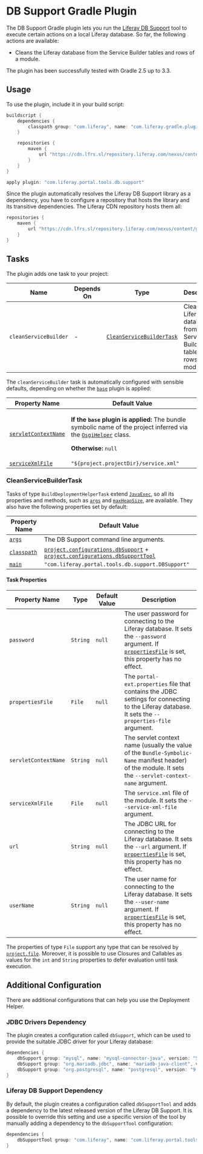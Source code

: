 # DB Support Gradle Plugin

The DB Support Gradle plugin lets you run the [Liferay DB Support](https://github.com/liferay/liferay-portal/tree/master/modules/util/portal-tools-db-support)
tool to execute certain actions on a local Liferay database. So far, the
following actions are available:

- Cleans the Liferay database from the Service Builder tables and rows of a
module.

The plugin has been successfully tested with Gradle 2.5 up to 3.3.

## Usage

To use the plugin, include it in your build script:

```gradle
buildscript {
	dependencies {
		classpath group: "com.liferay", name: "com.liferay.gradle.plugins.db.support", version: "1.0.2"
	}

	repositories {
		maven {
			url "https://cdn.lfrs.sl/repository.liferay.com/nexus/content/groups/public"
		}
	}
}

apply plugin: "com.liferay.portal.tools.db.support"
```

Since the plugin automatically resolves the Liferay DB Support library as
a dependency, you have to configure a repository that hosts the library and its
transitive dependencies. The Liferay CDN repository hosts them all:

```gradle
repositories {
	maven {
		url "https://cdn.lfrs.sl/repository.liferay.com/nexus/content/groups/public"
	}
}
```

## Tasks

The plugin adds one task to your project:

Name | Depends On | Type | Description
---- | ---------- | ---- | -----------
`cleanServiceBuilder` | \- | [`CleanServiceBuilderTask`](#cleanservicebuildertask) | Cleans the Liferay database from the Service Builder tables and rows of a module.

The `cleanServiceBuilder` task is automatically configured with sensible
defaults, depending on whether the [`base`](https://docs.gradle.org/current/userguide/standard_plugins.html#N135C1)
plugin is applied:

Property Name | Default Value
------------- | -------------
[`servletContextName`](#servletcontextname) | <p>**If the `base` plugin is applied:**  The bundle symbolic name of the project inferred via the [`OsgiHelper`](https://github.com/gradle/gradle/blob/master/subprojects/osgi/src/main/java/org/gradle/api/internal/plugins/osgi/OsgiHelper.java) class.</p><p>**Otherwise:** `null`</p>
[`serviceXmlFile`](#servicexmlfile) | `"${project.projectDir}/service.xml"`

### CleanServiceBuilderTask

Tasks of type `BuildDeploymentHelperTask` extend [`JavaExec`](https://docs.gradle.org/current/dsl/org.gradle.api.tasks.JavaExec.html),
so all its properties and methods, such as [`args`](https://docs.gradle.org/current/dsl/org.gradle.api.tasks.JavaExec.html#org.gradle.api.tasks.JavaExec:args(java.lang.Iterable))
and [`maxHeapSize`](https://docs.gradle.org/current/dsl/org.gradle.api.tasks.JavaExec.html#org.gradle.api.tasks.JavaExec:maxHeapSize),
are available. They also have the following properties set by default:

Property Name | Default Value
------------- | -------------
[`args`](https://docs.gradle.org/current/dsl/org.gradle.api.tasks.JavaExec.html#org.gradle.api.tasks.JavaExec:args) | The DB Support command line arguments.
[`classpath`](https://docs.gradle.org/current/dsl/org.gradle.api.tasks.JavaExec.html#org.gradle.api.tasks.JavaExec:classpath) | [`project.configurations.dbSupport`](#jdbc-drivers-dependency) + [`project.configurations.dbSupportTool`](#liferay-db-support-dependency)
[`main`](https://docs.gradle.org/current/dsl/org.gradle.api.tasks.JavaExec.html#org.gradle.api.tasks.JavaExec:main) | `"com.liferay.portal.tools.db.support.DBSupport"`

#### Task Properties

Property Name | Type | Default Value | Description
------------- | ---- | ------------- | -----------
`password` | `String` | `null` | The user password for connecting to the Liferay database. It sets the `--password` argument. If [`propertiesFile`](#propertiesfile) is set, this property has no effect.
<a name="propertiesfile"></a>`propertiesFile` | `File` | `null` | The `portal-ext.properties` file that contains the JDBC settings for connecting to the Liferay database. It sets the `--properties-file` argument.
<a name="servletcontextname"></a>`servletContextName` | `String` | `null` | The servlet context name (usually the value of the `Bundle-Symbolic-Name` manifest header) of the module. It sets the `--servlet-context-name` argument.
<a name="servicexmlfile"></a>`serviceXmlFile` | `File` | `null` | The `service.xml` file of the module. It sets the `--service-xml-file` argument.
`url` | `String` | `null` | The JDBC URL for connecting to the Liferay database. It sets the `--url` argument. If [`propertiesFile`](#propertiesfile) is set, this property has no effect.
`userName` | `String` | `null` | The user name for connecting to the Liferay database. It sets the `--user-name` argument. If [`propertiesFile`](#propertiesfile) is set, this property has no effect.

The properties of type `File` support any type that can be resolved by [`project.file`](https://docs.gradle.org/current/dsl/org.gradle.api.Project.html#org.gradle.api.Project:file(java.css.Object)).
Moreover, it is possible to use Closures and Callables as values for the `int`
and `String` properties to defer evaluation until task execution.

## Additional Configuration

There are additional configurations that can help you use the Deployment Helper.

### JDBC Drivers Dependency

The plugin creates a configuration called `dbSupport`, which can be used to
provide the suitable JDBC driver for your Liferay database:

```gradle
dependencies {
	dbSupport group: "mysql", name: "mysql-connector-java", version: "5.1.23"
	dbSupport group: "org.mariadb.jdbc", name: "mariadb-java-client", version: "1.1.9"
	dbSupport group: "org.postgresql", name: "postgresql", version: "9.4-1201-jdbc41"
}
```

### Liferay DB Support Dependency

By default, the plugin creates a configuration called `dbSupportTool` and adds a
dependency to the latest released version of the Liferay DB Support. It is
possible to override this setting and use a specific version of the tool by
manually adding a dependency to the `dbSupportTool` configuration:

```gradle
dependencies {
	dbSupportTool group: "com.liferay", name: "com.liferay.portal.tools.db.support", version: "1.0.4"
}
```